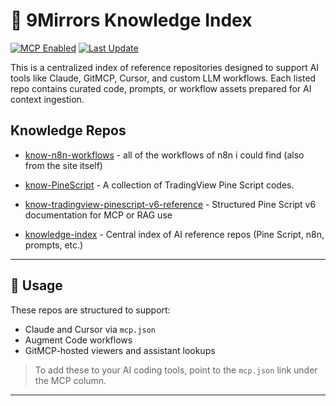 # 📘 9Mirrors Knowledge Index

[![MCP Enabled](https://img.shields.io/badge/MCP-ready-blueviolet)](https://gitmcp.io/9Mirrors-Lab/knowledge-index)
[![Last Update](https://img.shields.io/github/last-commit/9Mirrors-Lab/knowledge-index)](https://github.com/9Mirrors-Lab/knowledge-index/commits/main)

This is a centralized index of reference repositories designed to support AI tools like Claude, GitMCP, Cursor, and custom LLM workflows. Each listed repo contains curated code, prompts, or workflow assets prepared for AI context ingestion.
## Knowledge Repos

<!-- REPO-LIST:START -->
<!-- This list is auto-generated using readme-repos-list -->
<!-- Do not edit this list manually, your changes will be overwritten -->
* [know-n8n-workflows](https://github.com/9Mirrors-Lab/know-n8n-workflows) - all of the workflows of n8n i could find (also from the site itself)

* [know-PineScript](https://github.com/9Mirrors-Lab/know-PineScript) - A collection of TradingView Pine Script codes.

* [know-tradingview-pinescript-v6-reference](https://github.com/9Mirrors-Lab/know-tradingview-pinescript-v6-reference) - Structured Pine Script v6 documentation for MCP or RAG use

* [knowledge-index](https://github.com/9Mirrors-Lab/knowledge-index) - Central index of AI reference repos (Pine Script, n8n, prompts, etc.)

<!-- REPO-LIST:END -->
---

## 🧩 Usage

These repos are structured to support:
- Claude and Cursor via `mcp.json`
- Augment Code workflows
- GitMCP-hosted viewers and assistant lookups

> To add these to your AI coding tools, point to the `mcp.json` link under the MCP column.

---
